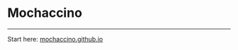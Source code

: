 # Mochaccino
---
Start here: [mochaccino.github.io](https://mochaccino-lang.github.io/Installation/)
